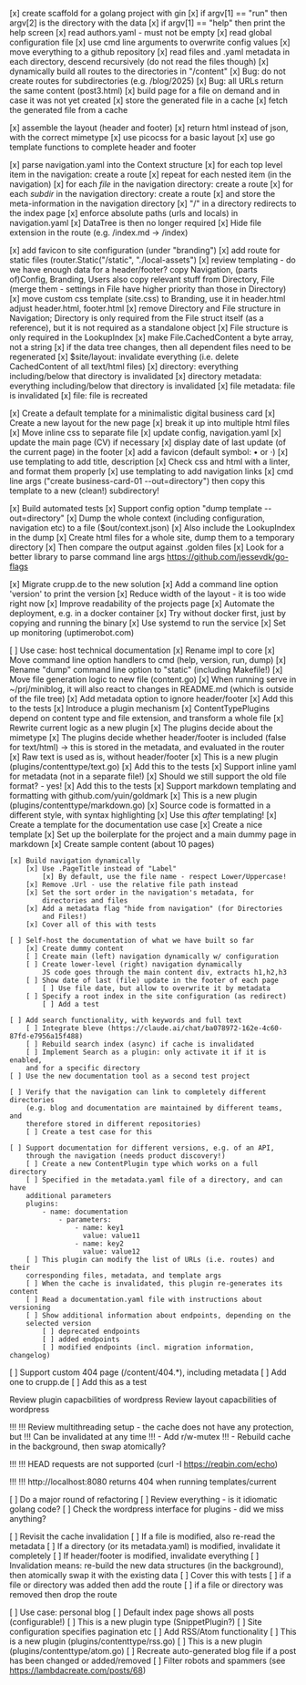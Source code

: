[x] create scaffold for a golang project with gin
[x] if argv[1] == "run" then argv[2] is the directory with the data
[x] if argv[1] == "help" then print the help screen
[x] read authors.yaml - must not be empty
[x] read global configuration file
[x] use cmd line arguments to overwrite config values
[x] move everything to a github repository
[x] read files and .yaml metadata in each directory, descend recursively
    (do not read the files though)
[x] dynamically build all routes to the directories in "/content"
[x] Bug: do not create routes for subdirectories (e.g. /blog/2025)
[x] Bug: all URLs return the same content (post3.html)
[x] build page for a file on demand and in case it was not yet created
[x] store the generated file in a cache
[x] fetch the generated file from a cache

[x] assemble the layout (header and footer)
[x] return html instead of json, with the correct mimetype
[x] use picocss for a basic layout
[x] use go template functions to complete header and footer

[x] parse navigation.yaml into the Context structure
    [x] for each top level item in the navigation: create a route
    [x] repeat for each nested item (in the navigation)
    [x] for each *file* in the navigation directory: create a route
    [x] for each *subdir* in the navigation directory: create a route
    [x] and store the meta-information in the navigation directory
    [x] "/" in a directory redirects to the index page
    [x] enforce absolute paths (urls and locals) in navigation.yaml
[x] DataTree is then no longer required
[x] Hide file extension in the route (e.g. /index.md -> /index)

[x] add favicon to site configuration (under "branding")
[x] add route for static files (router.Static("/static", "./local-assets")
[x] review templating - do we have enough data for a header/footer?
    copy Navigation, (parts of)Config, Branding, Users
    also copy relevant stuff from Directory, File (merge them - settings in
    File have higher priority than those in Directory)
[x] move custom css template (site.css) to Branding, use it in header.html
    adjust header.html, footer.html
[x] remove Directory and File structure in Navigation; Directory is only
    required from the File struct itself (as a reference), but it is
    not required as a standalone object
[x] File structure is only required in the LookupIndex
[x] make File.CachedContent a byte array, not a string
[x] if the data tree changes, then all dependent files need to be regenerated
    [x] $site/layout: invalidate everything (i.e. delete CachedContent of all
        text/html files)
    [x] directory: everything including/below that directory is
        invalidated
    [x] directory metadata: everything including/below that directory is
        invalidated
    [x] file metadata: file is invalidated
    [x] file: file is recreated

[x] Create a default template for a minimalistic digital business card
    [x] Create a new layout for the new page
    [x] break it up into multiple html files
    [x] Move inline css to separate file
    [x] update config, navigation.yaml
    [x] update the main page (CV) if necessary
    [x] display date of last update (of the current page) in the footer
    [x] add a favicon (default symbol: • or ·)
    [x] use templating to add title, description
    [x] Check css and html with a linter, and format them properly
    [x] use templating to add navigation links
    [x] cmd line args ("create business-card-01 --out=directory") then copy this
        template to a new (clean!) subdirectory!

[x] Build automated tests
    [x] Support config option "dump template --out=directory"
    [x] Dump the whole context (including configuration, navigation etc)
        to a file ($out/context.json)
    [x] Also include the LookupIndex in the dump
    [x] Create html files for a whole site, dump them to a temporary directory
    [x] Then compare the output against .golden files
    [x] Look for a better library to parse command line args
        https://github.com/jessevdk/go-flags

[x] Migrate crupp.de to the new solution
    [x] Add a command line option 'version' to print the version
    [x] Reduce width of the layout - it is too wide right now
    [x] Improve readability of the projects page
    [x] Automate the deployment, e.g. in a docker container
        [x] Try without docker first, just by copying and running the binary
        [x] Use systemd to run the service
    [x] Set up monitoring (uptimerobot.com)

[ ] Use case: host technical documentation
    [x] Rename impl to core
    [x] Move command line option handlers to cmd (help, version, run, dump)
    [x] Rename "dump" command line option to "static" (including Makefile!)
    [x] Move file generation logic to new file (content.go)
    [x] When running serve in ~/prj/miniblog, it will also react to changes
        in README.md (which is outside of the file tree)
    [x] Add metadata option to ignore header/footer 
        [x] Add this to the tests
    [x] Introduce a plugin mechanism
        [x] ContentTypePlugins depend on content type and file extension,
            and transform a whole file
        [x] Rewrite current logic as a new plugin
        [x] The plugins decide about the mimetype
        [x] The plugins decide whether header/footer is included (false for
            text/html)
            -> this is stored in the metadata, and evaluated in the router
    [x] Raw text is used as is, without header/footer
        [x] This is a new plugin (plugins/contenttype/text.go)
        [x] Add this to the tests
    [x] Support inline yaml for metadata (not in a separate file!)
        [x] Should we still support the old file format? - yes!
        [x] Add this to the tests
    [x] Support markdown templating and formatting with github.com/yuin/goldmark
        [x] This is a new plugin (plugins/contenttype/markdown.go)
        [x] Source code is formatted in a different style, with syntax
            highlighting
        [x] Use this *after* templating!
    [x] Create a template for the documentation use case
        [x] Create a nice template
        [x] Set up the boilerplate for the project and a main dummy page
            in markdown
        [x] Create sample content (about 10 pages)

    [x] Build navigation dynamically
        [x] Use .PageTitle instead of "Label"
            [x] By default, use the file name - respect Lower/Uppercase!
        [x] Remove .Url - use the relative file path instead
        [x] Set the sort order in the navigation's metadata, for
            directories and files
        [x] Add a metadata flag "hide from navigation" (for Directories
            and Files!)
        [x] Cover all of this with tests

    [ ] Self-host the documentation of what we have built so far
        [x] Create dummy content
        [ ] Create main (left) navigation dynamically w/ configuration
        [ ] Create lower-level (right) navigation dynamically
            JS code goes through the main content div, extracts h1,h2,h3
    	[ ] Show date of last (file) update in the footer of each page
    		[ ] Use file date, but allow to overwrite it by metadata
    	[ ] Specify a root index in the site configuration (as redirect)
    		[ ] Add a test

    [ ] Add search functionality, with keywords and full text
        [ ] Integrate bleve (https://claude.ai/chat/ba078972-162e-4c60-87fd-e7956a15f488)
        [ ] Rebuild search index (async) if cache is invalidated
        [ ] Implement Search as a plugin: only activate it if it is enabled,
		and for a specific directory
    [ ] Use the new documentation tool as a second test project

    [ ] Verify that the navigation can link to completely different directories
        (e.g. blog and documentation are maintained by different teams, and
        therefore stored in different repositories)
        [ ] Create a test case for this

    [ ] Support documentation for different versions, e.g. of an API,
        through the navigation (needs product discovery!)
    	[ ] Create a new ContentPlugin type which works on a full directory
    	[ ] Specified in the metadata.yaml file of a directory, and can have
		additional parameters
		plugins:
			- name: documentation
				- parameters:
					- name: key1
					  value: value11
					- name: key2
					  value: value12
    	[ ] This plugin can modify the list of URLs (i.e. routes) and their
		corresponding files, metadata, and template args
    	[ ] When the cache is invalidated, this plugin re-generates its content
    	[ ] Read a documentation.yaml file with instructions about versioning
    	[ ] Show additional information about endpoints, depending on the
		selected version
    		[ ] deprecated endpoints
    		[ ] added endpoints
    		[ ] modified endpoints (incl. migration information, changelog)

[ ] Support custom 404 page (/content/404.\*), including metadata
    [ ] Add one to crupp.de
    [ ] Add this as a test

Review plugin capacbilities of wordpress
Review layout capacbilities of wordpress

!!!
!!! Review multithreading setup - the cache does not have any protection, but
!!! Can be invalidated at any time
!!! - Add r/w-mutex
!!! - Rebuild cache in the background, then swap atomically?

!!!
!!! HEAD requests are not supported (curl -I https://reqbin.com/echo)

!!!
!!! http://localhost:8080 returns 404 when running templates/current 

[ ] Do a major round of refactoring
    [ ] Review everything - is it idiomatic golang code?
    [ ] Check the wordpress interface for plugins - did we miss anything?

[ ] Revisit the cache invalidation
    [ ] If a file is modified, also re-read the metadata
    [ ] If a directory (or its metadata.yaml) is modified, invalidate it
        completely
    [ ] If header/footer is modified, invalidate everything
    [ ] Invalidation means: re-build the new data structures (in the
        background), then atomically swap it with the existing data
    [ ] Cover this with tests
    [ ] if a file or directory was added then add the route
    [ ] if a file or directory was removed then drop the route

[ ] Use case: personal blog
    [ ] Default index page shows all posts (configurable!)
        [ ] This is a new plugin type (SnippetPlugin?)
    [ ] Site configuration specifies pagination etc
    [ ] Add RSS/Atom functionality
        [ ] This is a new plugin (plugins/contenttype/rss.go)
        [ ] This is a new plugin (plugins/contenttype/atom.go)
    [ ] Recreate auto-generated blog file if a post has been changed or
        added/removed
    [ ] Filter robots and spammers (see https://lambdacreate.com/posts/68)


